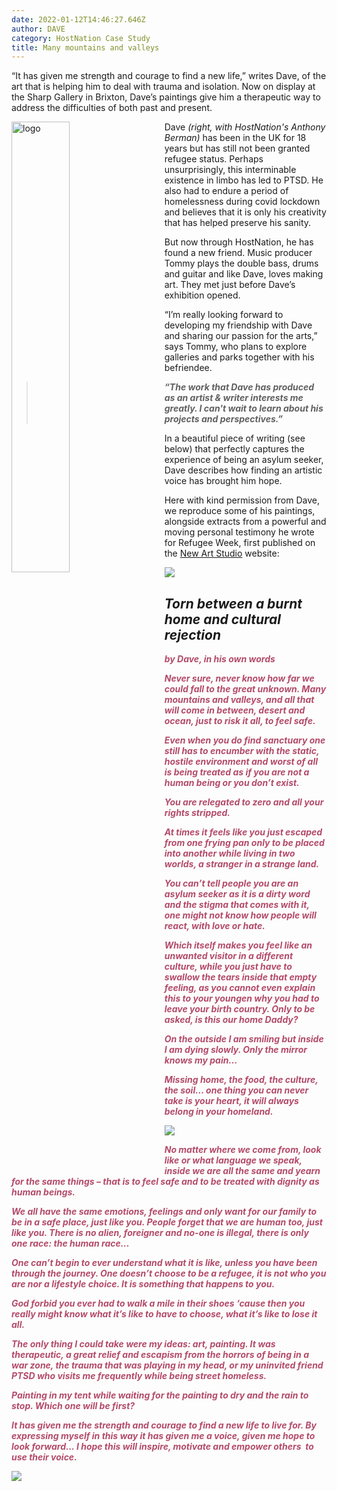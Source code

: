 ```yaml
---
date: 2022-01-12T14:46:27.646Z
author: DAVE
category: HostNation Case Study
title: Many mountains and valleys
---
```

“It has given me strength and courage to find a new life,” writes Dave, of the art that is helping him to deal with trauma and isolation. Now on display at the Sharp Gallery in Brixton, Dave’s paintings give him a therapeutic way to address the difficulties of both past and present.

<img src="/assets/anthony-and-dave-nov2021.jpg" alt="logo" style="width:43%;padding-right:25px;" ALIGN="left" />

Dave *(right, with HostNation's Anthony Berman)*  has been in the UK for 18 years but has still not been granted refugee status. Perhaps unsurprisingly, this interminable existence in limbo has led to PTSD. He also had to endure a period of homelessness during covid lockdown and believes that it is only his creativity that has helped preserve his sanity.

But now through HostNation, he has found a new friend. Music producer Tommy plays the double bass, drums and guitar and like Dave, loves making art. They met just before Dave’s exhibition opened. 

“I’m really looking forward to developing my friendship with Dave and sharing our passion for the arts,” says Tommy, who plans to explore galleries and parks together with his befriendee. 

> ***“The work that Dave has produced as an artist & writer interests me greatly. I can't wait to learn about his projects and perspectives.”*** 

In a beautiful piece of writing (see below) that perfectly captures the experience of being an asylum seeker, Dave describes how finding an artistic voice has brought him hope.

Here with kind permission from Dave, we reproduce some of his paintings, alongside extracts from a powerful and moving personal testimony he wrote for Refugee Week, first published on the <a target=“_blank” href="https://www.newartstudio.org.uk/2021/05/17/the-bridge/">New Art Studio</a> website:

![](/assets/image1.png)

## *Torn between a burnt home and cultural rejection*

<em><strong style="color:#b34b6a;">by Dave, in his own words

Never sure, never know how far we could fall to the great unknown. Many mountains and valleys, and all that will come in between, desert and ocean, just to risk it all, to feel safe. 

Even when you do find sanctuary one still has to encumber with the static, hostile environment and worst of all is being treated as if you are not a human being or you don’t exist. 

You are relegated to zero and all your rights stripped. 

At times it feels like you just escaped from one frying pan only to be placed into another while living in two worlds, a stranger in a strange land. 

You can’t tell people you are an asylum seeker as it is a dirty word and the stigma that comes with it, one might not know how people will react, with love or hate. 

Which itself makes you feel like an unwanted visitor in a different culture, while you just have to swallow the tears inside that empty feeling, as you cannot even explain this to your youngen why you had to leave your birth country. Only to be asked, is this our home Daddy? 

On the outside I am smiling but inside I am dying slowly. Only the mirror knows my pain…

Missing home, the food, the culture, the soil… one thing you can never take is your heart, it will always belong in your homeland. 

![](/assets/image2.png)

*No matter where we come from, look like or what language we speak, inside we are all the same and yearn for the same things – that is to feel safe and to be treated with dignity as human beings.* 

*We all have the same emotions, feelings and only want for our family to be in a safe place, just like you. People forget that we are human too, just like you. There is no alien, foreigner and no-one is illegal, there is only one race: the human race…* 

*One can’t begin to ever understand what it is like, unless you have been through the journey. One doesn’t choose to be a refugee, it is not who you are nor a lifestyle choice. It is something that happens to you.* 

*God forbid you ever had to walk a mile in their shoes ‘cause then you really might know what it’s like to have to choose, what it’s like to lose it all.* 

*The only thing I could take were my ideas: art, painting. It was therapeutic, a great relief and escapism from the horrors of being in a war zone, the trauma that was playing in my head, or my uninvited friend PTSD who visits me frequently while being street homeless.* 

*Painting in my tent while waiting for the painting to dry and the rain to stop. Which one will be first?*

*It has given me the strength and courage to find a new life to live for. By expressing myself in this way it has given me a voice, given me hope to look forward... I hope this will inspire, motivate and empower others  to use their voice.*</strong></em>

![](/assets/image3.png)